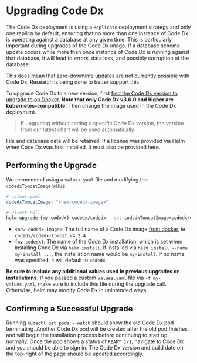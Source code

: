 # Upgrading Code Dx

The Code Dx deployment is using a `Replicate` deployment strategy and only one replica by default, ensuring that no more than one instance of Code Dx is operating against a database at any given time. This is particularly important during upgrades of the Code Dx image. If a database schema update occurs while more than once instance of Code Dx is running against that database, it will lead to errors, data loss, and possibly corruption of the database.

This does mean that zero-downtime updates are not currently possible with Code Dx. Research is being done to better support this.

To upgrade Code Dx to a new version, first [find the Code Dx version to upgrade to on Docker.](https://hub.docker.com/r/codedx/codedx-tomcat/tags) **Note that only Code Dx v3.6.0 and higher are kubernetes-compatible.** Then change the image used in the Code Dx deployment.

> If upgrading without setting a specific Code Dx version, the version from our latest chart will be used automatically.

File and database data will be retained. If a license was provided via Helm when Code Dx was first installed, it must also be provided here.

## Performing the Upgrade

We recommend using a `values.yaml` file and modifying the `codedxTomcatImage` value.

```yaml
# values.yaml
codedxTomcatImage: "<new-codedx-image>"
```

```bash
# Direct call
helm upgrade {my-codedx} codedx/codedx --set codedxTomcatImage=codedx/codedx-tomcat:vX.Y.Z
```

- `<new-codedx-image>`: The full name of a Code Dx image [from docker](https://hub.docker.com/r/codedx/codedx-tomcat/tags), ie `codedx/codedx-tomcat:v4.2.4`
- `{my-codedx}`: The name of the Code Dx installation, which is set when installing Code Dx via `helm install`. If installed via `helm install --name my-install ...`, the installation name would be `my-install`. If no name was specified, it will default to `codedx`.

**Be sure to include any additional values used in previous upgrades or installations.** If you passed a custom `values.yaml` file via `-f my-values.yaml`, make sure to include this file during the upgrade call. Otherwise, helm may modify Code Dx in unintended ways.

## Confirming a Successful Upgrade

Running `kubectl get pods --watch` should show the old Code Dx pod terminating. Another Code Dx pod will be created after the old pod finishes, and will begin the installation process before continuing to start up normally. Once the pod shows a status of `READY 1/1`, navigate to Code Dx and you should be able to sign in. The Code Dx version and build date on the top-right of the page should be updated accordingly.
